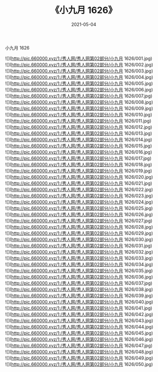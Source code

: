 ﻿---
layout: post
title:  《小九月 1626》
date:   2021-05-04
img: http://pic.660000.xyz/1:/秀人网/秀人网第02部分/小九月 1626/000.jpg
categories: [美女, 清纯, 唯美]
---

小九月 1626

  ![](http://pic.660000.xyz/1:/秀人网/秀人网第02部分/小九月 1626/001.jpg) <br> ![](http://pic.660000.xyz/1:/秀人网/秀人网第02部分/小九月 1626/002.jpg) <br> ![](http://pic.660000.xyz/1:/秀人网/秀人网第02部分/小九月 1626/003.jpg) <br> ![](http://pic.660000.xyz/1:/秀人网/秀人网第02部分/小九月 1626/004.jpg) <br> ![](http://pic.660000.xyz/1:/秀人网/秀人网第02部分/小九月 1626/005.jpg) <br> ![](http://pic.660000.xyz/1:/秀人网/秀人网第02部分/小九月 1626/006.jpg) <br> ![](http://pic.660000.xyz/1:/秀人网/秀人网第02部分/小九月 1626/007.jpg) <br> ![](http://pic.660000.xyz/1:/秀人网/秀人网第02部分/小九月 1626/008.jpg) <br> ![](http://pic.660000.xyz/1:/秀人网/秀人网第02部分/小九月 1626/009.jpg) <br> ![](http://pic.660000.xyz/1:/秀人网/秀人网第02部分/小九月 1626/010.jpg) <br> ![](http://pic.660000.xyz/1:/秀人网/秀人网第02部分/小九月 1626/011.jpg) <br> ![](http://pic.660000.xyz/1:/秀人网/秀人网第02部分/小九月 1626/012.jpg) <br> ![](http://pic.660000.xyz/1:/秀人网/秀人网第02部分/小九月 1626/013.jpg) <br> ![](http://pic.660000.xyz/1:/秀人网/秀人网第02部分/小九月 1626/014.jpg) <br> ![](http://pic.660000.xyz/1:/秀人网/秀人网第02部分/小九月 1626/015.jpg) <br> ![](http://pic.660000.xyz/1:/秀人网/秀人网第02部分/小九月 1626/016.jpg) <br> ![](http://pic.660000.xyz/1:/秀人网/秀人网第02部分/小九月 1626/017.jpg) <br> ![](http://pic.660000.xyz/1:/秀人网/秀人网第02部分/小九月 1626/018.jpg) <br> ![](http://pic.660000.xyz/1:/秀人网/秀人网第02部分/小九月 1626/019.jpg) <br> ![](http://pic.660000.xyz/1:/秀人网/秀人网第02部分/小九月 1626/020.jpg) <br> ![](http://pic.660000.xyz/1:/秀人网/秀人网第02部分/小九月 1626/021.jpg) <br> ![](http://pic.660000.xyz/1:/秀人网/秀人网第02部分/小九月 1626/022.jpg) <br> ![](http://pic.660000.xyz/1:/秀人网/秀人网第02部分/小九月 1626/023.jpg) <br> ![](http://pic.660000.xyz/1:/秀人网/秀人网第02部分/小九月 1626/024.jpg) <br> ![](http://pic.660000.xyz/1:/秀人网/秀人网第02部分/小九月 1626/025.jpg) <br> ![](http://pic.660000.xyz/1:/秀人网/秀人网第02部分/小九月 1626/026.jpg) <br> ![](http://pic.660000.xyz/1:/秀人网/秀人网第02部分/小九月 1626/027.jpg) <br> ![](http://pic.660000.xyz/1:/秀人网/秀人网第02部分/小九月 1626/028.jpg) <br> ![](http://pic.660000.xyz/1:/秀人网/秀人网第02部分/小九月 1626/029.jpg) <br> ![](http://pic.660000.xyz/1:/秀人网/秀人网第02部分/小九月 1626/030.jpg) <br> ![](http://pic.660000.xyz/1:/秀人网/秀人网第02部分/小九月 1626/031.jpg) <br> ![](http://pic.660000.xyz/1:/秀人网/秀人网第02部分/小九月 1626/032.jpg) <br> ![](http://pic.660000.xyz/1:/秀人网/秀人网第02部分/小九月 1626/033.jpg) <br> ![](http://pic.660000.xyz/1:/秀人网/秀人网第02部分/小九月 1626/034.jpg) <br> ![](http://pic.660000.xyz/1:/秀人网/秀人网第02部分/小九月 1626/035.jpg) <br> ![](http://pic.660000.xyz/1:/秀人网/秀人网第02部分/小九月 1626/036.jpg) <br> ![](http://pic.660000.xyz/1:/秀人网/秀人网第02部分/小九月 1626/037.jpg) <br> ![](http://pic.660000.xyz/1:/秀人网/秀人网第02部分/小九月 1626/038.jpg) <br> ![](http://pic.660000.xyz/1:/秀人网/秀人网第02部分/小九月 1626/039.jpg) <br> ![](http://pic.660000.xyz/1:/秀人网/秀人网第02部分/小九月 1626/040.jpg) <br> ![](http://pic.660000.xyz/1:/秀人网/秀人网第02部分/小九月 1626/041.jpg) <br> ![](http://pic.660000.xyz/1:/秀人网/秀人网第02部分/小九月 1626/042.jpg) <br> ![](http://pic.660000.xyz/1:/秀人网/秀人网第02部分/小九月 1626/043.jpg) <br> ![](http://pic.660000.xyz/1:/秀人网/秀人网第02部分/小九月 1626/044.jpg) <br> ![](http://pic.660000.xyz/1:/秀人网/秀人网第02部分/小九月 1626/045.jpg) <br> ![](http://pic.660000.xyz/1:/秀人网/秀人网第02部分/小九月 1626/046.jpg) <br> ![](http://pic.660000.xyz/1:/秀人网/秀人网第02部分/小九月 1626/047.jpg) <br> ![](http://pic.660000.xyz/1:/秀人网/秀人网第02部分/小九月 1626/048.jpg) <br> ![](http://pic.660000.xyz/1:/秀人网/秀人网第02部分/小九月 1626/049.jpg) <br> ![](http://pic.660000.xyz/1:/秀人网/秀人网第02部分/小九月 1626/050.jpg) <br>